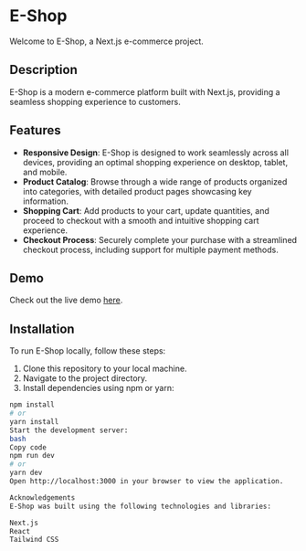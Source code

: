 # E-Shop

Welcome to E-Shop, a Next.js e-commerce project.

## Description

E-Shop is a modern e-commerce platform built with Next.js, providing a seamless shopping experience to customers.

## Features

- **Responsive Design**: E-Shop is designed to work seamlessly across all devices, providing an optimal shopping experience on desktop, tablet, and mobile.
- **Product Catalog**: Browse through a wide range of products organized into categories, with detailed product pages showcasing key information.
- **Shopping Cart**: Add products to your cart, update quantities, and proceed to checkout with a smooth and intuitive shopping cart experience.
- **Checkout Process**: Securely complete your purchase with a streamlined checkout process, including support for multiple payment methods.

## Demo

Check out the live demo [here](https://next-js-ecom-site-2a4w3urg3-vasu-sojitras-projects.vercel.app/).


## Installation

To run E-Shop locally, follow these steps:

1. Clone this repository to your local machine.
2. Navigate to the project directory.
3. Install dependencies using npm or yarn:

```bash
npm install
# or
yarn install
Start the development server:
bash
Copy code
npm run dev
# or
yarn dev
Open http://localhost:3000 in your browser to view the application.

Acknowledgements
E-Shop was built using the following technologies and libraries:

Next.js
React
Tailwind CSS
